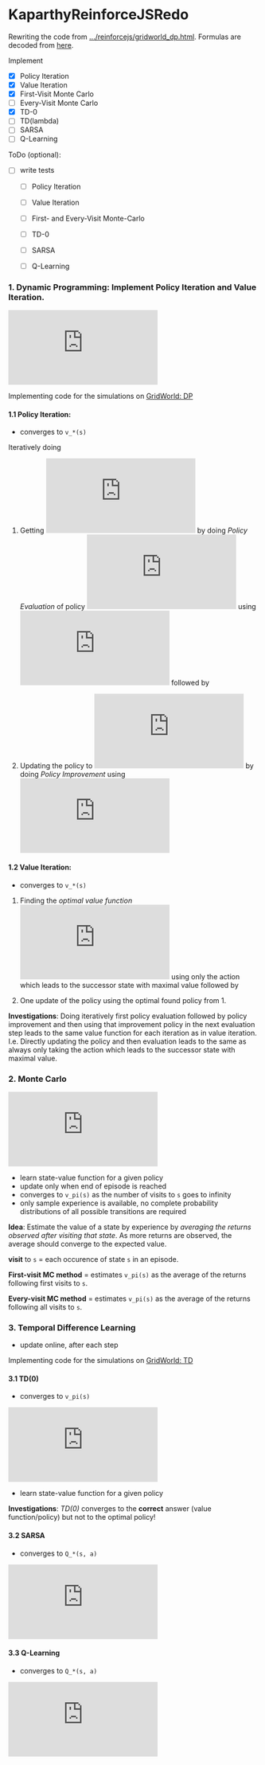 # KaparthyReinforceJSRedo

Rewriting the code from [.../reinforcejs/gridworld_dp.html](https://cs.stanford.edu/people/karpathy/reinforcejs/gridworld_dp.html). 
Formulas are decoded from [here](https://www.codecogs.com/latex/eqneditor.php).

Implement

- [x] Policy Iteration
- [x] Value Iteration 
- [x] First-Visit Monte Carlo
- [ ] Every-Visit Monte Carlo
- [x] TD-0
- [ ] TD(lambda) 
- [ ] SARSA
- [ ] Q-Learning

ToDo (optional): 
- [ ] write tests
    - [ ] Policy Iteration
    - [ ] Value Iteration
    - [ ] First- and Every-Visit Monte-Carlo
    - [ ] TD-0
    - [ ] SARSA
    - [ ] Q-Learning
    

### 1. Dynamic Programming: Implement Policy Iteration and Value Iteration.

![img](https://latex.codecogs.com/gif.latex?V%28S_t%29%20%5Cgets%20%5Cmathbb%7BE%7D_%7B%5Cpi%7D%5Br_%7Bt&plus;1%7D%20&plus;%20%5Cgamma%20V%28S_%7Bt%7D%29%5D)

Implementing code for the simulations on [GridWorld: DP](https://cs.stanford.edu/people/karpathy/reinforcejs/gridworld_dp.html)

#### 1.1 __Policy Iteration__: 

- converges to `v_*(s)`

Iteratively doing 

1. Getting ![img](http://latex.codecogs.com/svg.latex?v_i) by doing _Policy Evaluation_ of policy 
![img](http://latex.codecogs.com/svg.latex?%5Cpi_%7Bi-1%7D)
 using ![img](http://latex.codecogs.com/svg.latex?v_%7Bi-1%7D)
followed by 

2. Updating the policy to 
![img](http://latex.codecogs.com/svg.latex?%5Cpi_i) by doing _Policy Improvement_ using 
![img](http://latex.codecogs.com/svg.latex?v_i)

#### 1.2 __Value Iteration__:

- converges to `v_*(s)`

1. Finding the _optimal value function_ 
![img](http://latex.codecogs.com/svg.latex?v_%2A) using only 
the action which leads to the successor state with maximal value followed by 

2. One update of the policy using the optimal found policy from 1.
    
__Investigations__: Doing iteratively first policy evaluation followed by policy improvement
and then using that improvement policy in the next evaluation step leads to the same
value function for each iteration as in value iteration. I.e. Directly updating the policy 
and then evaluation leads to the same as always only taking the action which leads to
the successor state with maximal value.

### 2. Monte Carlo

![img](https://latex.codecogs.com/gif.latex?V%28S_t%29%20%5Cgets%20V%28S_t%29%20&plus;%20%5Calpha%5BR_%7Bt%7D%20-%20V%28S_t%29%5D)

- learn state-value function for a given policy
- update only when end of episode is reached
- converges to `v_pi(s)` as the number of visits to `s` goes to infinity
- only sample experience is available, no complete probability 
distributions of all possible transitions are required

__Idea__: Estimate the value of a state by experience by _averaging the returns observed after 
visiting that state_. As more returns are observed, the average should converge to the 
expected value.

__visit__ to `s` = each occurence of state `s` in an episode.

__First-visit MC method__ = estimates `v_pi(s)` as the average of the returns following
first visits to `s`.    

__Every-visit MC method__ = estimates `v_pi(s)` as the average of the returns following
all visits to `s`.    

### 3. Temporal Difference Learning

- update online, after each step

Implementing code for the simulations on [GridWorld: TD](https://cs.stanford.edu/people/karpathy/reinforcejs/gridworld_td.html)

#### 3.1 __TD(0)__

- converges to `v_pi(s)`

![img](https://latex.codecogs.com/gif.latex?V%28S_t%29%20%5Cgets%20V%28S_t%29%20&plus;%20%5Calpha%5Br_%7Bt&plus;1%7D%20&plus;%20%5Cgamma%20V%28S_%7Bt&plus;1%7D%29%20-%20V%28S_t%29%5D)

- learn state-value function for a given policy

__Investigations__: _TD(0)_ converges to the __correct__ answer (value function/policy)
but not to the optimal policy!

#### 3.2 __SARSA__

- converges to `Q_*(s, a)`

![img](https://latex.codecogs.com/gif.latex?Q%28S_t%2C%20A_t%29%20%5Cgets%20Q%28S_t%2C%20A_t%29%20&plus;%20%5Calpha%20%5B%20R_%7Bt&plus;1%7D%20&plus;%20%5Cgamma%20Q%28S_%7Bt&plus;1%7D%2C%20A_%7Bt&plus;1%7D%29-%20Q%28S_t%2C%20A_t%29%20%5D)

#### 3.3 __Q-Learning__

- converges to `Q_*(s, a)`

![img](https://latex.codecogs.com/gif.latex?Q%28S_t%2C%20A_t%29%20%5Cgets%20Q%28S_t%2C%20A_t%29%20&plus;%20%5Calpha%20%5B%20R_%7Bt&plus;1%7D%20&plus;%20%5Cgamma%20%5Cmax_%7Ba%7DQ%28S_%7Bt&plus;1%7D%2C%20A_%7Bt&plus;1%7D%29-%20Q%28S_t%2C%20A_t%29%20%5D)
